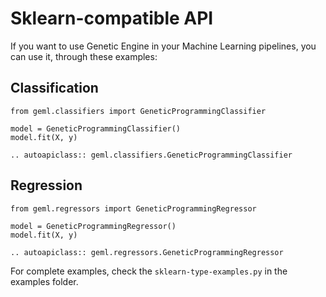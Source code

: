 # Sklearn-compatible API

If you want to use Genetic Engine in your Machine Learning pipelines, you can use it, through these examples:

## Classification

```
from geml.classifiers import GeneticProgrammingClassifier

model = GeneticProgrammingClassifier()
model.fit(X, y)
```

```{eval-rst}
.. autoapiclass:: geml.classifiers.GeneticProgrammingClassifier
```

## Regression

```
from geml.regressors import GeneticProgrammingRegressor

model = GeneticProgrammingRegressor()
model.fit(X, y)
```

```{eval-rst}
.. autoapiclass:: geml.regressors.GeneticProgrammingRegressor
```


For complete examples, check the `sklearn-type-examples.py` in the examples folder.
